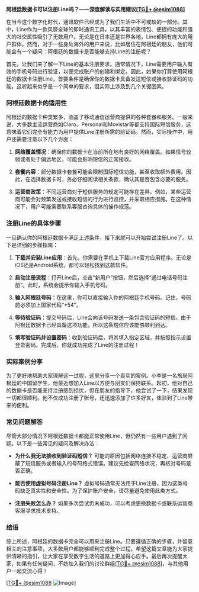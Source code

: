 **阿根廷数据卡可以注册Line吗？——深度解读与实用建议[[TG💪+ @esim1088](https://t.me/s/esim1088)]**

在当今这个数字化时代，通讯软件已经成为了我们生活中不可或缺的一部分。其中，Line作为一款风靡全球的即时通讯工具，以其丰富的表情包、便捷的功能和强大的社交属性吸引了无数用户。无论是在日本还是世界各地，Line都拥有庞大的用户群体。然而，对于一些身处海外的用户来说，比如居住在阿根廷的朋友，他们可能会有一个疑问：阿根廷的数据卡是否能够支持Line的注册呢？

首先，让我们来了解一下Line的基本注册要求。通常情况下，Line需要用户输入有效的手机号码进行验证，以便完成账户的创建和绑定。因此，如果你打算使用阿根廷的数据卡注册Line，首要条件是确保你的数据卡具备发送短信或接收验证码的功能。这听起来似乎是一个简单的要求，但实际上涉及到几个关键因素。

### 阿根廷数据卡的适用性

阿根廷的数据卡种类繁多，涵盖了移动通信运营商提供的各种套餐和服务。一般来说，大多数主流运营商如Claro、Personal和Movistar等都支持国际短信服务，这意味着它们完全有能力为用户提供Line注册所需的验证码。然而，实际操作中，用户还需要注意以下几个方面：

1. **网络覆盖情况**：确保你的数据卡在当前所在地有良好的网络覆盖。如果信号较弱或者处于偏远地区，可能会影响短信的正常接收。
   
2. **套餐内容**：部分数据卡套餐可能会限制国际短信功能，甚至收取额外费用。因此，在选择数据卡时，务必仔细阅读相关条款，确认其是否包含必要的服务。

3. **运营商政策**：不同运营商对于短信服务的规定可能存在差异。例如，某些运营商可能会对频繁发送或接收短信的行为进行监控，并采取相应措施。在这种情况下，用户可能需要联系客服咨询具体的操作规范。

### 注册Line的具体步骤

一旦确认你的阿根廷数据卡满足上述条件，接下来就可以开始尝试注册Line了。以下是详细的步骤指南：

1. **下载并安装Line应用**：首先，你需要在手机上下载Line官方应用程序。无论是iOS还是Android系统，都可以轻松找到这款软件。

2. **启动注册流程**：打开Line后，点击“新用户”按钮，然后选择“通过电话号码注册”。此时，系统会提示你输入手机号码。

3. **输入阿根廷号码**：在这里，你可以直接输入你的阿根廷手机号码。记住，号码前必须加上国家代码“+54”。

4. **等待验证码**：提交号码后，Line会向该号码发送一条包含验证码的短信。由于阿根廷数据卡已经具备这项功能，所以这条短信应该能够顺利到达。

5. **填写验证码并设置密码**：收到验证码后，将其填入指定区域，并按照指示设置登录密码。完成后，你就成功完成了Line的注册过程！

### 实际案例分享

为了更好地帮助大家理解这一过程，这里分享一个真实的案例。小李是一名旅居阿根廷的中国留学生，他最近想加入Line以方便与朋友们保持联系。起初，他对自己的数据卡是否能支持注册感到担忧，但在朋友的指导下，他尝试了一下，结果发现一切都很顺利。他不仅成功注册了账号，还迅速添加了许多好友，体验到了Line带来的便利。

### 常见问题解答

尽管大部分情况下阿根廷数据卡都能正常使用Line，但仍然有一些用户遇到了问题。以下是一些常见的疑问及解决办法：

- **为什么我无法接收到验证码短信？**
  可能的原因包括网络连接不稳定、运营商屏蔽了短信服务或者输入的号码格式错误。建议先检查网络状况，再核对号码是否正确。

- **能否使用虚拟号码注册Line？**
  虚拟号码通常无法用于Line注册，因为这类号码缺乏真实性和安全性。为了保护账户安全，请尽量避免使用此类方式。

- **注册失败怎么办？**
  如果多次尝试仍未成功，可以考虑更换数据卡或联系运营商客服寻求技术支持。

### 结语

综上所述，阿根廷的数据卡完全可以用来注册Line。只要遵循正确的步骤，并留意相关的注意事项，大多数用户都能够顺利完成整个过程。希望这篇文章能为大家提供清晰的指引，让大家在享受数字生活的道路上更加得心应手。最后再次提醒大家，如果有任何疑问，不妨加入我们的讨论群组[[TG💪+ @esim1088](https://t.me/s/esim1088)]，与其他用户一起交流心得！

[[TG💪+ @esim1088](https://t.me/s/esim1088) ![Image](https://i.postimg.cc/4NQfJmqS/Snipaste-2025-05-13-00-14-12.png)]